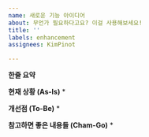 ```yaml
---
name: 새로운 기능 아이디어
about: 무언가 필요하다고요? 이걸 사용해보세요!
title: ''
labels: enhancement
assignees: KimPinot

---
```


**한줄 요약**


**현재 상황 (As-Is)**
*

**개선점 (To-Be)**
* 

**참고하면 좋은 내용들 (Cham-Go)**
*
